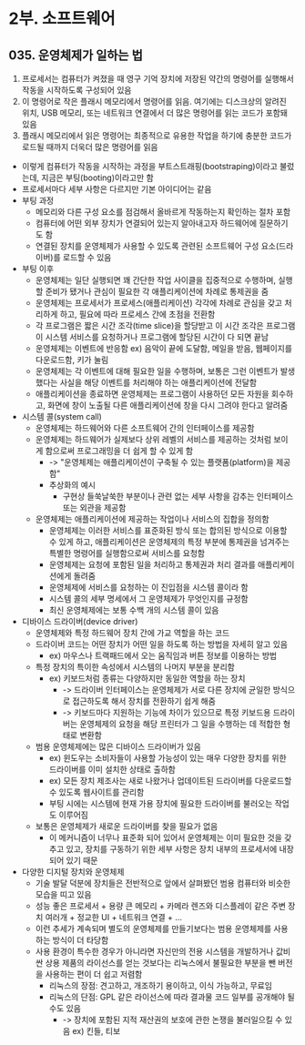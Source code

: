 # 2부. 소프트웨어

## 035. 운영체제가 일하는 법

1. 프로세서는 컴퓨터가 켜졌을 때 영구 기억 장치에 저장된 약간의 명령어를 실행해서 작동을 시작하도록 구성되어 있음
2. 이 명령어로 작은 플래시 메모리에서 명령어를 읽음. 여기에는 디스크상의 알려진 위치, USB 메모리, 또는 네트워크 연결에서 더 많은 명령어를 읽는 코드가 포함돼 있음
3. 플래시 메모리에서 읽은 명령어는 최종적으로 유용한 작업을 하기에 충분한 코드가 로드될 때까지 더욱더 많은 명령어를 읽음

- 이렇게 컴퓨터가 작동을 시작하는 과정을 부트스트래핑(bootstraping)이라고 불렀는데, 지금은 부팅(booting)이라고만 함
- 프로세서마다 세부 사항은 다르지만 기본 아이디어는 같음
- 부팅 과정
  - 메모리와 다른 구성 요소를 점검해서 올바르게 작동하는지 확인하는 절차 포함
  - 컴퓨터에 어떤 외부 장치가 연결되어 있는지 알아내고자 하드웨어에 질문하기도 함
  - 연결된 장치를 운영체제가 사용할 수 있도록 관련된 소프트웨어 구성 요소(드라이버)를 로드할 수 있음
- 부팅 이후
  - 운영체제는 일단 실행되면 꽤 간단한 작업 사이클을 집중적으로 수행하며, 실행할 준비가 됐거나 관심이 필요한 각 애플리케이션에 차례로 통제권을 줌
  - 운영체제는 프로세서가 프로세스(애플리케이션) 각각에 차례로 관심을 갖고 처리하게 하고, 필요에 따라 프로세스 간에 초점을 전환함
  - 각 프로그램은 짧은 시간 조각(time slice)을 할당받고 이 시간 조각은 프로그램이 시스템 서비스를 요청하거나 프로그램에 할당된 시간이 다 되면 끝남
  - 운영체제는 이벤트에 반응함 ex) 음악이 끝에 도달함, 메일을 받음, 웹페이지를 다운로드함, 키가 눌림
  - 운영체제는 각 이벤트에 대해 필요한 일을 수행하며, 보통은 그런 이벤트가 발생했다는 사실을 해당 이벤트를 처리해야 하는 애플리케이션에 전달함
  - 애플리케이션을 종료하면 운영체제는 프로그램이 사용하던 모든 자원을 회수하고, 화면에 창이 노출될 다른 애플리케이션에 창을 다시 그려야 한다고 알려줌
- 시스템 콜(system call)
  - 운영체제는 하드웨어와 다른 소프트웨어 간의 인터페이스를 제공함
  - 운영체제는 하드웨어가 실제보다 상위 레벨의 서비스를 제공하는 것처럼 보이게 함으로써 프로그래밍을 더 쉽게 할 수 있게 함
    - -> "운영체제는 애플리케이션이 구축될 수 있는 플랫폼(platform)을 제공함"
    - 추상화의 예시
      - 구현상 들쑥날쑥한 부분이나 관련 없는 세부 사항을 감추는 인터페이스 또는 외관을 제공함
  - 운영체제는 애플리케이션에 제공하는 작업이나 서비스의 집합을 정의함
    - 운영체제는 이러한 서비스를 표준화된 방식 또는 합의된 방식으로 이용할 수 있게 하고, 애플리케이션은 운영체제의 특정 부분에 통제권을 넘겨주는 특별한 명령어를 실행함으로써 서비스를 요청함
    - 운영체제는 요청에 포함된 일을 처리하고 통제권과 처리 결과를 애플리케이션에게 돌려줌
    - 운영체제에 서비스를 요청하는 이 진입점을 시스템 콜이라 함
    - 시스템 콜의 세부 명세에서 그 운영체제가 무엇인지를 규정함
    - 최신 운영체제에는 보통 수백 개의 시스템 콜이 있음
- 디바이스 드라이버(device driver)
  - 운영체제와 특정 하드웨어 장치 간에 가교 역할을 하는 코드
  - 드라이버 코드는 어떤 장치가 어떤 일을 하도록 하는 방법을 자세히 알고 있음
    - ex) 마우스나 트랙패드에서 오는 움직임과 버튼 정보를 이용하는 방법
  - 특정 장치의 특이한 속성에서 시스템의 나머지 부분을 분리함
    - ex) 키보드처럼 종류는 다양하지만 동일한 역할을 하는 장치
      - -> 드라이버 인터페이스는 운영체제가 서로 다른 장치에 균일한 방식으로 접근하도록 해서 장치를 전환하기 쉽게 해줌
      - -> 키보드마다 지원하는 기능에 차이가 있으므로 특정 키보드용 드라이버는 운영체제의 요청을 해당 프린터가 그 일을 수행하는 데 적합한 형태로 변환함
  - 범용 운영체제에는 많은 디바이스 드라이버가 있음
    - ex) 윈도우는 소비자들이 사용할 가능성이 있는 매우 다양한 장치를 위한 드라이버를 이미 설치한 상태로 출하함
    - ex) 모든 장치 제조사는 새로 나왔거나 업데이트된 드라이버를 다운로드할 수 있도록 웹사이트를 관리함
    - 부팅 시에는 시스템에 현재 가용 장치에 필요한 드라이버를 불러오는 작업도 이루어짐
  - 보통은 운영체제가 새로운 드라이버를 찾을 필요가 없음
    - 이 메커니즘이 너무나 표준화 되어 있어서 운영체제는 이미 필요한 것을 갖추고 있고, 장치를 구동하기 위한 세부 사항은 장치 내부의 프로세서에 내장되어 있기 때문
- 다양한 디지털 장치와 운영체제
  - 기술 발달 덕분에 장치들은 전반적으로 앞에서 살펴봤던 범용 컴퓨터와 비슷한 모습을 띠고 있음
  - 성능 좋은 프로세서 + 용량 큰 메모리 + 카메라 렌즈와 디스플레이 같은 주변 장치 여러개 + 정교한 UI + 네트워크 연결 + ...
  - 이런 추세가 계속되며 별도의 운영체제를 만들기보다는 범용 운영체제를 사용하는 방식이 더 타당함
  - 사용 환경이 특수한 경우가 아니라면 자신만의 전용 시스템을 개발하거나 값비싼 상용 제품의 라이선스를 얻는 것보다는 리눅스에서 불필요한 부분을 뺀 버전을 사용하는 편이 더 쉽고 저렴함
    - 리눅스의 장점: 견고하고, 개조하기 용이하고, 이식 가능하고, 무료임
    - 리눅스의 단점: GPL 같은 라이선스에 따라 결과물 코드 일부를 공개해야 될 수도 있음
      - -> 장치에 포함된 지적 재산권의 보호에 관한 논쟁을 불러일으킬 수 있음 ex) 킨들, 티보
